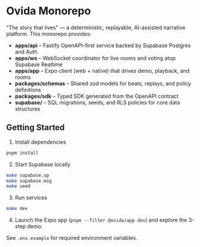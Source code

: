 # Ovida Monorepo

"The story that lives" — a deterministic, replayable, AI-assisted narrative platform. This monorepo provides:

- **apps/api** – Fastify OpenAPI-first service backed by Supabase Postgres and Auth
- **apps/ws** – WebSocket coordinator for live rooms and voting atop Supabase Realtime
- **apps/app** – Expo client (web + native) that drives demo, playback, and rooms
- **packages/schemas** – Shared zod models for beats, replays, and policy definitions
- **packages/sdk** – Typed SDK generated from the OpenAPI contract
- **supabase/** – SQL migrations, seeds, and RLS policies for core data structures

## Getting Started

1. Install dependencies

```bash
pnpm install
```

2. Start Supabase locally

```bash
make supabase.up
make supabase.mig
make seed
```

3. Run services

```bash
make dev
```

4. Launch the Expo app (`pnpm --filter @ovida/app dev`) and explore the 3-step demo.

See `.env.example` for required environment variables.
